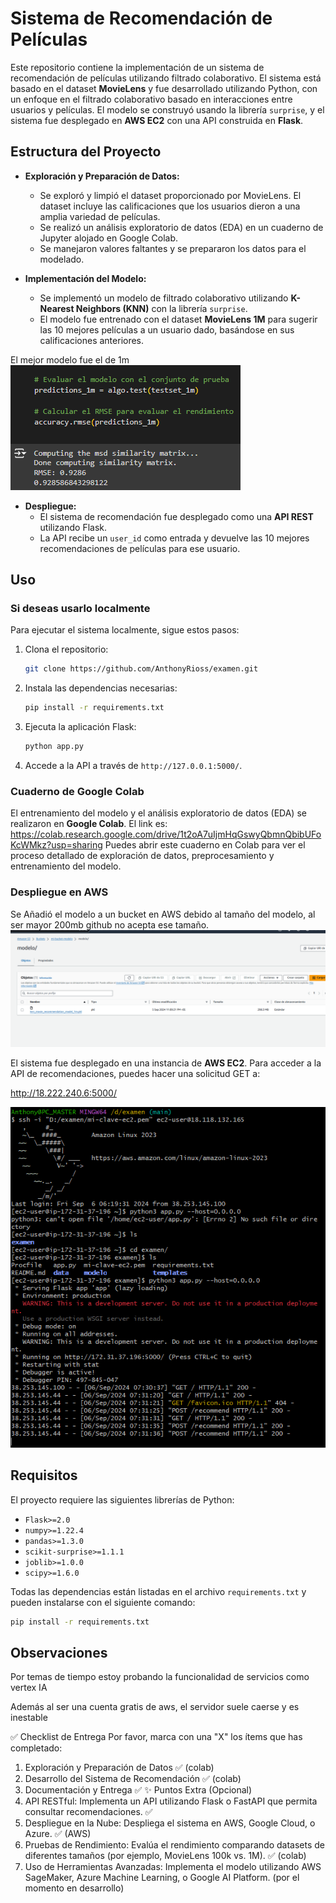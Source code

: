 # Sistema de Recomendación de Películas

Este repositorio contiene la implementación de un sistema de recomendación de películas utilizando filtrado colaborativo. El sistema está basado en el dataset **MovieLens** y fue desarrollado utilizando Python, con un enfoque en el filtrado colaborativo basado en interacciones entre usuarios y películas. El modelo se construyó usando la librería `surprise`, y el sistema fue desplegado en **AWS EC2** con una API construida en **Flask**.

## Estructura del Proyecto
- **Exploración y Preparación de Datos:**
    - Se exploró y limpió el dataset proporcionado por MovieLens. El dataset incluye las calificaciones que los usuarios dieron a una amplia variedad de películas.
    - Se realizó un análisis exploratorio de datos (EDA) en un cuaderno de Jupyter alojado en Google Colab.
    - Se manejaron valores faltantes y se prepararon los datos para el modelado.

- **Implementación del Modelo:**
    - Se implementó un modelo de filtrado colaborativo utilizando **K-Nearest Neighbors (KNN)** con la librería `surprise`.
    - El modelo fue entrenado con el dataset **MovieLens 1M** para sugerir las 10 mejores películas a un usuario dado, basándose en sus calificaciones anteriores.

El mejor modelo fue el de 1m
![alt text](image-2.png)

- **Despliegue:**
    - El sistema de recomendación fue desplegado como una **API REST** utilizando Flask.
    - La API recibe un `user_id` como entrada y devuelve las 10 mejores recomendaciones de películas para ese usuario.

## Uso

### Si deseas usarlo localmente
Para ejecutar el sistema localmente, sigue estos pasos:

1. Clona el repositorio:
    ```bash
    git clone https://github.com/AnthonyRioss/examen.git
    ```

2. Instala las dependencias necesarias:
    ```bash
    pip install -r requirements.txt
    ```

3. Ejecuta la aplicación Flask:
    ```bash
    python app.py
    ```

4. Accede a la API a través de `http://127.0.0.1:5000/`.

### Cuaderno de Google Colab
El entrenamiento del modelo y el análisis exploratorio de datos (EDA) se realizaron en **Google Colab**.
El link es: https://colab.research.google.com/drive/1t2oA7uIjmHqGswyQbmnQbibUFoKcWMkz?usp=sharing
Puedes abrir este cuaderno en Colab para ver el proceso detallado de exploración de datos, preprocesamiento y entrenamiento del modelo.

### Despliegue en AWS

Se Añadió el modelo a un bucket en AWS debido al tamaño del modelo, al ser mayor 200mb github no acepta ese tamaño.
![alt text](image.png)
 
El sistema fue desplegado en una instancia de **AWS EC2**. Para acceder a la API de recomendaciones, puedes hacer una solicitud GET a:

http://18.222.240.6:5000/

![alt text](image-1.png)

## Requisitos

El proyecto requiere las siguientes librerías de Python:
- `Flask>=2.0`
- `numpy>=1.22.4`
- `pandas>=1.3.0`
- `scikit-surprise>=1.1.1`
- `joblib>=1.0.0`
- `scipy>=1.6.0`

Todas las dependencias están listadas en el archivo `requirements.txt` y pueden instalarse con el siguiente comando:
```bash
pip install -r requirements.txt
```
## Observaciones
Por temas de tiempo estoy probando la funcionalidad de servicios como vertex IA 


Además al ser una cuenta gratis de aws, el servidor suele caerse y es inestable

✅ Checklist de Entrega
Por favor, marca con una "X" los ítems que has completado:
1. Exploración y Preparación de Datos ✅  (colab)
2. Desarrollo del Sistema de Recomendación ✅  (colab)
3. Documentación y Entrega ✅ 
✨ Puntos Extra (Opcional) 
1. API RESTful: Implementa un API utilizando Flask o FastAPI que permita consultar
recomendaciones.  ✅ 
2. Despliegue en la Nube: Despliega el sistema en AWS, Google Cloud, o Azure. ✅  (AWS)
3. Pruebas de Rendimiento: Evalúa el rendimiento comparando datasets de 
diferentes tamaños (por ejemplo, MovieLens 100k vs. 1M). ✅ (colab)
4. Uso de Herramientas Avanzadas: Implementa el modelo utilizando AWS
SageMaker, Azure Machine Learning, o Google AI Platform. (por el momento en desarrollo)